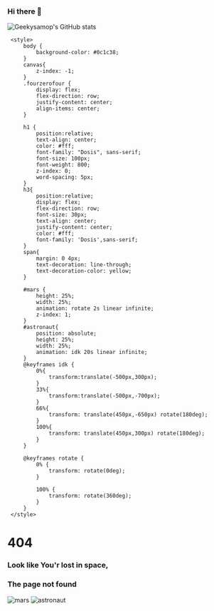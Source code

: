### Hi there 👋

<!--
**geekysamop/GeekySamOP** is a ✨ _special_ ✨ repository because its `README.md` (this file) appears on your GitHub profile.

Here are some ideas to get you started:

- 🔭 I’m currently working on ... Full stack
- 🌱 I’m currently learning ... Javascript
- 👯 I’m looking to collaborate on ... 
- 🤔 I’m looking for help with ...
- 💬 Ask me about ...
- 📫 How to reach me: ...
- 😄 Pronouns: ...
- ⚡ Fun fact: ...

-->
![Geekysamop's GitHub stats](https://github-readme-stats.vercel.app/api?username=GeekysamOP&theme=dark&show_icons=true)
<!DOCTYPE html> 
 <html lang="en"> 
  
 <head> 
     <meta charset="UTF-8"> 
     <meta http-equiv="X-UA-Compatible" content="IE=edge"> 
     <meta name="viewport" content="width=device-width, initial-scale=1.0"> 
     <title>Page Not Found</title> 
     <link rel="preconnect" href="https://fonts.googleapis.com"> 
     <link rel="preconnect" href="https://fonts.gstatic.com" crossorigin> 
     <link href="https://fonts.googleapis.com/css2?family=Dosis:wght@800&display=swap" rel="stylesheet"> 
     <script src="https://cdnjs.cloudflare.com/ajax/libs/tsparticles/2.9.3/tsparticles.min.js"></script> 
     <script src="https://cdnjs.cloudflare.com/ajax/libs/tsparticles/2.9.3/tsparticles.bundle.js"></script> 
     <script src="https://cdnjs.cloudflare.com/ajax/libs/tsparticles/2.9.3/tsparticles.bundle.min.js"></script> 
     <script src="https://cdnjs.cloudflare.com/ajax/libs/tsparticles/2.9.3/tsparticles.js"></script> 
     <link rel="shortcut icon" href="/favicon.ico" type="image/x-icon"> 
  
     <style> 
         body { 
             background-color: #0c1c38; 
         } 
         canvas{ 
             z-index: -1; 
         } 
         .fourzerofour { 
             display: flex; 
             flex-direction: row; 
             justify-content: center; 
             align-items: center; 
         } 
  
         h1 { 
             position:relative; 
             text-align: center; 
             color: #fff; 
             font-family: "Dosis", sans-serif; 
             font-size: 100px; 
             font-weight: 800; 
             z-index: 0; 
             word-spacing: 5px; 
         } 
         h3{ 
             position:relative; 
             display: flex; 
             flex-direction: row; 
             font-size: 30px; 
             text-align: center; 
             justify-content: center; 
             color: #fff; 
             font-family: 'Dosis',sans-serif; 
         } 
         span{ 
             margin: 0 4px; 
             text-decoration: line-through; 
             text-decoration-color: yellow; 
         } 
  
         #mars { 
             height: 25%; 
             width: 25%; 
             animation: rotate 2s linear infinite; 
             z-index: 1; 
         } 
         #astronaut{ 
             position: absolute; 
             height: 25%; 
             width: 25%; 
             animation: idk 20s linear infinite; 
         } 
         @keyframes idk { 
             0%{ 
                 transform:translate(-500px,300px); 
             } 
             33%{ 
                 transform:translate(-500px,-700px); 
             } 
             66%{ 
                 transform: translate(450px,-650px) rotate(180deg); 
             } 
             100%{ 
                 transform: translate(450px,300px) rotate(180deg); 
             } 
         } 
  
         @keyframes rotate { 
             0% { 
                 transform: rotate(0deg); 
             } 
  
             100% { 
                 transform: rotate(360deg); 
             } 
         } 
     </style> 
  
 </head> 
  
 <body> 
     <canvas id="tsparticles"></canvas> 
     <h1>404</h1> 
     <h3> 
         Look like You'r lost in space, 
     </h3> 
     <h3> 
         The <span>page</span>  not found 
     </h3> 
     <div class="fourzerofour"> 
         <img src="https://tsparticles.github.io/404-templates/space/images/planet.svg" id="mars" alt="mars"> 
         <img src="https://tsparticles.github.io/404-templates/space/images/astronaut.svg" id="astronaut" alt="astronaut"> 
     </div> 
     <div class="stars"></div> 
  
 </body> 
 <script> 
     tsParticles.load("tsparticles", { 
     background: { 
       color: "#0e0d20" 
     }, 
     particles: { 
       number: { 
         value: 200, 
         density: { 
           enable: true, 
           value_area: 800 
         } 
       }, 
       color: { 
         value: "#ffffff" 
       }, 
       shape: { 
         type: "circle" 
       }, 
       opacity: { 
         value: 0.5, 
         random: true 
       }, 
       size: { 
         value: 2, 
         random: true 
       }, 
       move: { 
         enable: true, 
         speed: .1  
       } 
     }, 
     interactivity: { 
       events: { 
         onhover: { 
           enable: false 
         }, 
         onclick: { 
           enable: false 
         } 
       } 
     } 
   }); 
  
 </script> 
  
 </html>